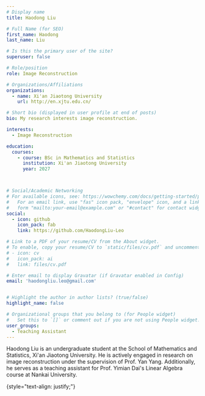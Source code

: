 ```yaml
---
# Display name
title: Haodong Liu

# Full Name (for SEO)
first_name: Haodong
last_name: Liu

# Is this the primary user of the site?
superuser: false

# Role/position
role: Image Reconstruction

# Organizations/Affiliations
organizations:
  - name: Xi'an Jiaotong University
    url: http://en.xjtu.edu.cn/

# Short bio (displayed in user profile at end of posts)
bio: My research interests image reconstruction.

interests:
  - Image Reconstruction

education:
  courses:
    - course: BSc in Mathematics and Statistics
      institution: Xi'an Jiaotong University 
      year: 2027



# Social/Academic Networking
# For available icons, see: https://wowchemy.com/docs/getting-started/page-builder/#icons
#   For an email link, use "fas" icon pack, "envelope" icon, and a link in the
#   form "mailto:your-email@example.com" or "#contact" for contact widget.
social:
  - icon: github
    icon_pack: fab
    link: https://github.com/HaodongLiu-Leo

# Link to a PDF of your resume/CV from the About widget.
# To enable, copy your resume/CV to `static/files/cv.pdf` and uncomment the lines below.
# - icon: cv
#   icon_pack: ai
#   link: files/cv.pdf

# Enter email to display Gravatar (if Gravatar enabled in Config)
email: 'haodongliu.leo@gmail.com'


# Highlight the author in author lists? (true/false)
highlight_name: false

# Organizational groups that you belong to (for People widget)
#   Set this to `[]` or comment out if you are not using People widget.
user_groups:
  - Teaching Assistant
---
```


Haodong Liu is an undergraduate student at the School of Mathematics and Statistics, Xi'an Jiaotong University. He is actively engaged in research on image reconstruction under the supervision of Prof. Yan Yang. Additionally, he serves as a teaching assistant for Prof. Yimian Dai's Linear Algebra course at Nankai University.

{style="text-align: justify;"}
